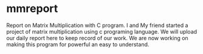 # mmreport
Report on Matrix Multiplication with C program.
I and My friend started a project of matrix multiplication using c programing language.
We will upload our daily report here to keep record of our work.
We are  now working on making this program for powerful an easy to understand.


